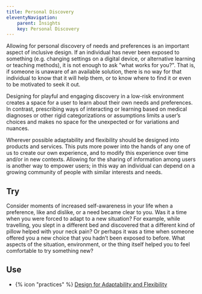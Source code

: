 ```yaml
---
title: Personal Discovery
eleventyNavigation:
    parent: Insights
    key: Personal Discovery
---
```


Allowing for personal discovery of needs and preferences is an important aspect of inclusive design. If an individual
has never been exposed to something (e.g. changing settings on a digital device, or alternative learning or teaching
methods), it is not enough to ask "what works for you?". That is, if someone is unaware of an available solution, there
is no way for that individual to know that it will help them, or to know where to find it or even to be motivated to
seek it out.

Designing for playful and engaging discovery in a low-risk environment creates a space for a user to learn about their
own needs and preferences. In contrast, prescribing ways of interacting or learning based on medical diagnoses or other
rigid categorizations or assumptions limits a user’s choices and makes no space for the unexpected or for variations and
nuances.

Wherever possible adaptability and flexibility should be designed into products and services. This puts more power into
the hands of any one of us to create our own experience, and to modify this experience over time and/or in new contexts.
Allowing for the sharing of information among users is another way to empower users; in this way an individual can
depend on a growing community of people with similar interests and needs.

## Try

Consider moments of increased self-awareness in your life when a preference, like and dislike, or a need became clear to
you. Was it a time when you were forced to adapt to a new situation? For example, while travelling, you slept in a
different bed and discovered that a different kind of pillow helped with your neck pain? Or perhaps it was a time when
someone offered you a new choice that you hadn’t been exposed to before. What aspects of the situation, environment, or
the thing itself helped you to feel comfortable to try something new?

## Use

* {% icon "practices" %} [Design for Adaptability and Flexibility](../../practices/design-for-adaptability-and-flexibility/)
